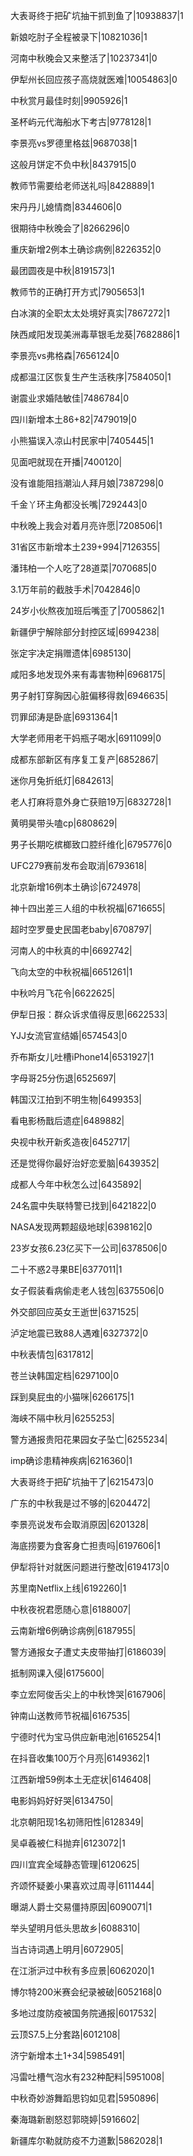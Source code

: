 大表哥终于把矿坑抽干抓到鱼了|10938837|1

新娘吃肘子全程被录下|10821036|1

河南中秋晚会又来整活了|10237341|0

伊犁州长回应孩子高烧就医难|10054863|0

中秋赏月最佳时刻|9905926|1

圣杯屿元代海船水下考古|9778128|1

李景亮vs罗德里格兹|9687038|1

这般月饼定不负中秋|8437915|0

教师节需要给老师送礼吗|8428889|1

宋丹丹儿媳情商|8344606|0

很期待中秋晚会了|8266296|0

重庆新增2例本土确诊病例|8226352|0

最团圆夜是中秋|8191573|1

教师节的正确打开方式|7905653|1

白冰演的全职太太处境好真实|7867272|1

陕西咸阳发现美洲毒草银毛龙葵|7682886|1

李景亮vs弗格森|7656124|0

成都温江区恢复生产生活秩序|7584050|1

谢震业求婚陆敏佳|7486784|0

四川新增本土86+82|7479019|0

小熊猫误入凉山村民家中|7405445|1

见面吧就现在开播|7400120|

没有谁能阻挡潮汕人拜月娘|7387298|0

千金丫环主角都没长嘴|7292443|0

中秋晚上我会对着月亮许愿|7208506|1

31省区市新增本土239+994|7126355|

潘玮柏一个人吃了28道菜|7070685|0

3.1万年前的截肢手术|7042846|0

24岁小伙熬夜加班后嘴歪了|7005862|1

新疆伊宁解除部分封控区域|6994238|

张定宇决定捐赠遗体|6985130|

咸阳多地发现外来有毒害物种|6968175|

男子射钉穿胸因心脏偏移得救|6946635|

罚罪邱涛是卧底|6931364|1

大学老师用老干妈瓶子喝水|6911099|0

成都东部新区有序复工复产|6852867|

迷你月兔折纸灯|6842613|

老人打麻将意外身亡获赔19万|6832728|1

黄明昊带头嗑cp|6808629|

男子长期吃槟榔致口腔纤维化|6795776|0

UFC279赛前发布会取消|6793618|

北京新增16例本土确诊|6724978|

神十四出差三人组的中秋祝福|6716655|

超时空罗曼史民国老baby|6708797|

河南人的中秋真的中|6692742|

飞向太空的中秋祝福|6651261|1

中秋吟月飞花令|6622625|

伊犁日报：群众诉求值得反思|6622533|

YJJ女流官宣结婚|6574543|0

乔布斯女儿吐槽iPhone14|6531927|1

字母哥25分伤退|6525697|

韩国汉江拍到不明生物|6499353|

看电影杨戬后遗症|6489882|

央视中秋开新炙造夜|6452717|

还是觉得你最好治好恋爱脑|6439352|

成都人今年中秋怎么过|6435892|

24名震中失联特警已找到|6421822|0

NASA发现两颗超级地球|6398162|0

23岁女孩6.23亿买下一公司|6378506|0

二十不惑2寻果BE|6377011|1

女子假装看病偷走老人钱包|6375506|0

外交部回应英女王逝世|6371525|

泸定地震已致88人遇难|6327372|0

中秋表情包|6317812|

苍兰诀韩国定档|6297100|0

踩到臭屁虫的小猫咪|6266175|1

海峡不隔中秋月|6255253|

警方通报贵阳花果园女子坠亡|6255234|

imp确诊患精神疾病|6216360|1

大表哥终于把矿坑抽干了|6215473|0

广东的中秋我是过不够的|6204472|

李景亮说发布会取消原因|6201328|

海底捞要为食客身亡担责吗|6197606|1

伊犁将针对就医问题进行整改|6194173|0

苏里南Netflix上线|6192260|1

中秋夜祝君愿随心意|6188007|

云南新增6例确诊病例|6187955|

警方通报女子遭丈夫皮带抽打|6186039|

抵制网课入侵|6175600|

李立宏阿俊舌尖上的中秋馋哭|6167906|

钟南山送教师节祝福|6167535|

宁德时代为宝马供应新电池|6165254|1

在抖音收集100万个月亮|6149362|1

江西新增59例本土无症状|6146408|

电影妈妈好好哭|6134750|

北京朝阳现1名初筛阳性|6128349|

吴卓羲被仁科抛弃|6123072|1

四川宜宾全域静态管理|6120625|

齐颂怀疑姜小果喜欢过周寻|6111444|

曝湖人爵士交易僵持原因|6090071|1

举头望明月低头思故乡|6088310|

当古诗词遇上明月|6072905|

在江浙沪过中秋有多应景|6062020|1

博尔特200米赛会纪录被破|6052168|0

多地过度防疫被国务院通报|6017532|

云顶S7.5上分套路|6012108|

济宁新增本土1+34|5985491|

冯雷吐槽气泡水有232种配料|5951008|

中秋奇妙游舞蹈思钧如见君|5950896|

秦海璐新剧怒怼郭晓婷|5916602|

新疆库尔勒就防疫不力道歉|5862028|1

